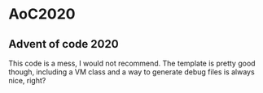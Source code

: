 # AoC2020
## Advent of code 2020

This code is a mess, I would not recommend.  The template is pretty good though, including a VM class and a way to generate debug files is always nice, right?

